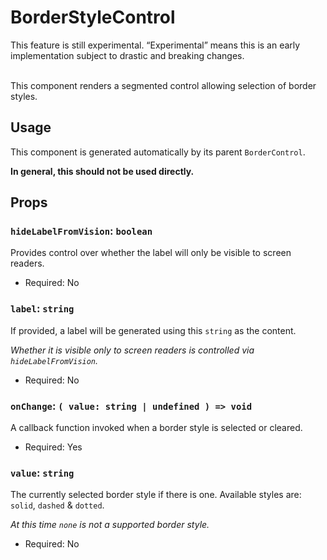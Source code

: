 # BorderStyleControl

<div class="callout callout-alert">
This feature is still experimental. “Experimental” means this is an early implementation subject to drastic and breaking changes.
</div>
<br />

This component renders a segmented control allowing selection of border styles.

## Usage

This component is generated automatically by its parent `BorderControl`.

<div class="callout callout-alert">
<strong>In general, this should not be used directly.</strong>
</div>

## Props

### `hideLabelFromVision`: `boolean`

Provides control over whether the label will only be visible to screen readers.

- Required: No

### `label`: `string`

If provided, a label will be generated using this `string` as the content.

_Whether it is visible only to screen readers is controlled via
`hideLabelFromVision`._

- Required: No

### `onChange`: `( value: string | undefined ) => void`

A callback function invoked when a border style is selected or cleared.

- Required: Yes

### `value`: `string`

The currently selected border style if there is one. Available styles are:
`solid`, `dashed` & `dotted`.

_At this time `none` is not a supported border style._

- Required: No
